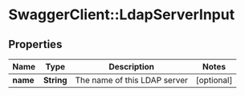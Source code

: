 # SwaggerClient::LdapServerInput

## Properties
Name | Type | Description | Notes
------------ | ------------- | ------------- | -------------
**name** | **String** | The name of this LDAP server | [optional] 


